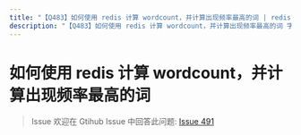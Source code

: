 ```yaml
---
title: "【Q483】如何使用 redis 计算 wordcount，并计算出现频率最高的词 | redis高频面试题"
description: "【Q483】如何使用 redis 计算 wordcount，并计算出现频率最高的词 字节跳动面试题、阿里腾讯面试题、美团小米面试题。"
---
```


# 如何使用 redis 计算 wordcount，并计算出现频率最高的词

> Issue
> 欢迎在 Gtihub Issue 中回答此问题: [Issue 491](https://github.com/shfshanyue/Daily-Question/issues/491)
